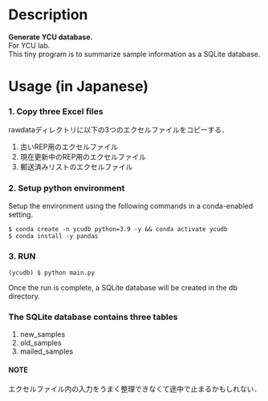 
# Description
**Generate YCU database.**  
For YCU lab.  
This tiny program is to summarize sample information as a SQLite database.


# Usage (in Japanese)
### 1. Copy three Excel files  
rawdataディレクトリに以下の3つのエクセルファイルをコピーする．

  1. 古いREP用のエクセルファイル
  2. 現在更新中のREP用のエクセルファイル
  3. 郵送済みリストのエクセルファイル

### 2. Setup python environment 
Setup the environment using the following commands in a conda-enabled setting.
```Shell
$ conda create -n ycudb python=3.9 -y && conda activate ycudb
$ conda install -y pandas 
```

### 3. RUN
```Shell
(ycudb) $ python main.py
```
Once the run is complete, a SQLite database will be created in the db directory.

### The SQLite database contains three tables
1. new_samples
2. old_samples
3. mailed_samples

#### NOTE
エクセルファイル内の入力をうまく整理できなくて途中で止まるかもしれない．
